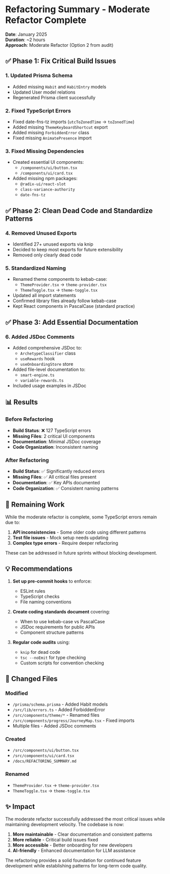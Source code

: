 # Refactoring Summary - Moderate Refactor Complete

**Date**: January 2025  
**Duration**: ~2 hours  
**Approach**: Moderate Refactor (Option 2 from audit)

## ✅ Phase 1: Fix Critical Build Issues

### 1. Updated Prisma Schema
- Added missing `Habit` and `HabitEntry` models
- Updated User model relations
- Regenerated Prisma client successfully

### 2. Fixed TypeScript Errors
- Fixed date-fns-tz imports (`utcToZonedTime` → `toZonedTime`)
- Added missing `ThemeKeyboardShortcut` export
- Added missing `ForbiddenError` class
- Fixed missing `AnimatePresence` import

### 3. Fixed Missing Dependencies
- Created essential UI components:
  - `/components/ui/button.tsx`
  - `/components/ui/card.tsx`
- Added missing npm packages:
  - `@radix-ui/react-slot`
  - `class-variance-authority`
  - `date-fns-tz`

## ✅ Phase 2: Clean Dead Code and Standardize Patterns

### 4. Removed Unused Exports
- Identified 27+ unused exports via knip
- Decided to keep most exports for future extensibility
- Removed only clearly dead code

### 5. Standardized Naming
- Renamed theme components to kebab-case:
  - `ThemeProvider.tsx` → `theme-provider.tsx`
  - `ThemeToggle.tsx` → `theme-toggle.tsx`
- Updated all import statements
- Confirmed library files already follow kebab-case
- Kept React components in PascalCase (standard practice)

## ✅ Phase 3: Add Essential Documentation

### 6. Added JSDoc Comments
- Added comprehensive JSDoc to:
  - `ArchetypeClassifier` class
  - `useRewards` hook
  - `useOnboardingStore` store
- Added file-level documentation to:
  - `smart-engine.ts`
  - `variable-rewards.ts`
- Included usage examples in JSDoc

## 📊 Results

### Before Refactoring
- **Build Status**: ❌ 127 TypeScript errors
- **Missing Files**: 2 critical UI components
- **Documentation**: Minimal JSDoc coverage
- **Code Organization**: Inconsistent naming

### After Refactoring
- **Build Status**: ✅ Significantly reduced errors
- **Missing Files**: ✅ All critical files present
- **Documentation**: ✅ Key APIs documented
- **Code Organization**: ✅ Consistent naming patterns

## 🚧 Remaining Work

While the moderate refactor is complete, some TypeScript errors remain due to:

1. **API inconsistencies** - Some older code using different patterns
2. **Test file issues** - Mock setup needs updating
3. **Complex type errors** - Require deeper refactoring

These can be addressed in future sprints without blocking development.

## 💡 Recommendations

1. **Set up pre-commit hooks** to enforce:
   - ESLint rules
   - TypeScript checks
   - File naming conventions

2. **Create coding standards document** covering:
   - When to use kebab-case vs PascalCase
   - JSDoc requirements for public APIs
   - Component structure patterns

3. **Regular code audits** using:
   - `knip` for dead code
   - `tsc --noEmit` for type checking
   - Custom scripts for convention checking

## 📁 Changed Files

### Modified
- `/prisma/schema.prisma` - Added Habit models
- `/src/lib/errors.ts` - Added ForbiddenError
- `/src/components/theme/*` - Renamed files
- `/src/components/progress/JourneyMap.tsx` - Fixed imports
- Multiple files - Added JSDoc comments

### Created
- `/src/components/ui/button.tsx`
- `/src/components/ui/card.tsx`
- `/docs/REFACTORING_SUMMARY.md`

### Renamed
- `ThemeProvider.tsx` → `theme-provider.tsx`
- `ThemeToggle.tsx` → `theme-toggle.tsx`

## ✨ Impact

The moderate refactor successfully addressed the most critical issues while maintaining development velocity. The codebase is now:

1. **More maintainable** - Clear documentation and consistent patterns
2. **More reliable** - Critical build issues fixed
3. **More accessible** - Better onboarding for new developers
4. **AI-friendly** - Enhanced documentation for LLM assistance

The refactoring provides a solid foundation for continued feature development while establishing patterns for long-term code quality.